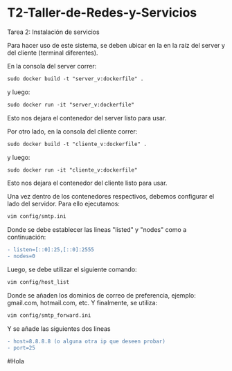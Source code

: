 # T2-Taller-de-Redes-y-Servicios
Tarea 2: Instalación de servicios 


Para hacer uso de este sistema, se deben ubicar en la en la raíz del server y del cliente (terminal diferentes).

En la consola del server correr:
```diff
sudo docker build -t "server_v:dockerfile" .
```
y luego: 
```diff
sudo docker run -it "server_v:dockerfile"
```

Esto nos dejara el contenedor del server listo para usar.

Por otro lado, en la consola del cliente correr:
```diff
sudo docker build -t "cliente_v:dockerfile" .
```
y luego:
```diff
sudo docker run -it "cliente_v:dockerfile"
```

Esto nos dejara el contenedor del cliente listo para usar.

Una vez dentro de los contenedores respectivos, debemos configurar el lado del servidor. Para ello ejecutamos:
```diff
vim config/smtp.ini
```
Donde se debe establecer las lineas "listed" y "nodes" como a continuación:
```diff
- listen=[::0]:25,[::0]:2555
- nodes=0
```
Luego, se debe utilizar el siguiente comando:
```diff
vim config/host_list
```
Donde se añaden los dominios de correo de preferencia, ejemplo: gmail.com, hotmail.com, etc.
Y finalmente, se utiliza:
```diff
vim config/smtp_forward.ini
```

Y se añade las siguientes dos lineas
```diff
- host=8.8.8.8 (o alguna otra ip que deseen probar)
- port=25
```


#Hola

